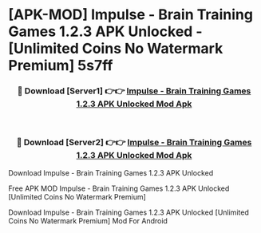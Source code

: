 # [APK-MOD] Impulse - Brain Training Games 1.2.3 APK Unlocked - [Unlimited Coins No Watermark Premium] 5s7ff



<div align="center">
<h3>🔴 Download [Server1] 👉👉 <a href="https://momento.my/?title=Impulse_-_Brain_Training_Games_1.2.3_APK_Unlocked">Impulse - Brain Training Games 1.2.3 APK Unlocked Mod Apk</a></h3><br>

<h3>🔴 Download [Server2] 👉👉 <a href="https://momento.my/?title=Impulse_-_Brain_Training_Games_1.2.3_APK_Unlocked">Impulse - Brain Training Games 1.2.3 APK Unlocked Mod Apk</a></h3>
</div>



Download Impulse - Brain Training Games 1.2.3 APK Unlocked 

Free APK MOD Impulse - Brain Training Games 1.2.3 APK Unlocked [Unlimited Coins No Watermark Premium]

Download Impulse - Brain Training Games 1.2.3 APK Unlocked [Unlimited Coins No Watermark Premium] Mod For Android

